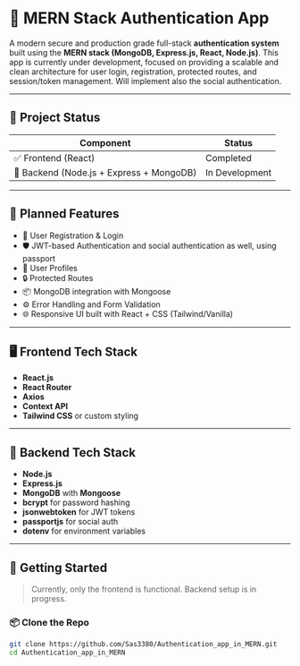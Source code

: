 # 🔐 MERN Stack Authentication App

A modern secure and production grade full-stack **authentication system** built using the **MERN stack (MongoDB, Express.js, React, Node.js)**. This app is currently under development, focused on providing a scalable and clean architecture for user login, registration, protected routes, and session/token management. Will implement also the social authentication. 

---

## 🚧 Project Status

| Component | Status        |
|-----------|---------------|
| ✅ Frontend (React) | Completed     |
| 🚧 Backend (Node.js + Express + MongoDB) | In Development |

---

## 📌 Planned Features

- 🔐 User Registration & Login  
- 🛡️ JWT-based Authentication and social authentication as well, using passport
- 👤 User Profiles  
- 🔒 Protected Routes  
- 📦 MongoDB integration with Mongoose  
- ⚙️ Error Handling and Form Validation  
- 🌐 Responsive UI built with React + CSS (Tailwind/Vanilla)

---

## 🖥️ Frontend Tech Stack

- **React.js**
- **React Router**
- **Axios**
- **Context API** 
- **Tailwind CSS** or custom styling

---

## 🧠 Backend Tech Stack

- **Node.js**
- **Express.js**
- **MongoDB** with **Mongoose**
- **bcrypt** for password hashing
- **jsonwebtoken** for JWT tokens
- **passportjs** for social auth
- **dotenv** for environment variables

---

## 🚀 Getting Started

> Currently, only the frontend is functional. Backend setup is in progress.

### 📦 Clone the Repo

```bash
git clone https://github.com/Sas3380/Authentication_app_in_MERN.git
cd Authentication_app_in_MERN
